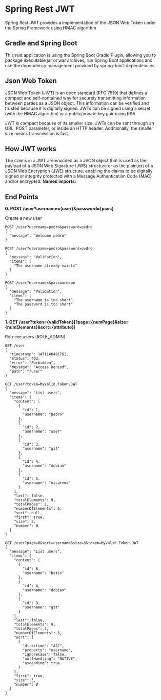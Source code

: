 # Spring Rest JWT

Spring Rest JWT provides a implementation of the JSON Web Token under the Spring Framework using HMAC algorithm

## Gradle and Spring Boot 
This rest application is using the Spring Boot Gradle Plugin, allowing you to package executable jar or war archives, run Spring Boot applications and use the dependency management provided by spring-boot-dependencies.

## Json Web Token
JSON Web Token (JWT) is an open standard (RFC 7519) that defines a compact and self-contained way for securely transmitting information between parties as a JSON object. This information can be verified and trusted because it is digitally signed. JWTs can be signed using a secret (with the HMAC algorithm) or a public/private key pair using RSA

JWT is compact because of its smaller size, JWTs can be sent through an URL, POST parameter, or inside an HTTP header. Additionally, the smaller size means transmission is fast.

## How JWT works
The claims in a JWT are encoded as a JSON object that is used as the payload of a JSON Web Signature (JWS) structure or as the plaintext of a JSON Web Encryption (JWE) structure, enabling the claims to be digitally signed or integrity protected with a Message Authentication Code (MAC) and/or encrypted.
**Named imports:**

## End Points
**0. POST /user?username={user}&password={pass}**

Create a new user
```
POST /user?username=pedro&password=pedro
{
  "message": "Welcome pedro"
}
```
```
POST /user?username=pedro&password=pedro
{
  "message": "Validation",
  "items": [
    "The username already exists"
  ]
}
```
```
POST /user?username=&password=po
{
  "message": "Validation",
  "items": [
    "The username is too short",
    "The password is too short"
  ]
}
```

**1. GET /user?token={validToken}[?page={numPage}&size={numElements}&sort={attribute}]**

Retrieve users (ROLE_ADMIN)
```
GET /user
{
  "timestamp": 1471146481761,
  "status": 403,
  "error": "Forbidden",
  "message": "Access Denied",
  "path": "/user"
}
```
```
GET /user?token=MyValid.Token.JWT
{
  "message": "List users",
  "items": {
    "content": [
      {
        "id": 1,
        "username": "pedro"
      },
      {
        "id": 2,
        "username": "user"
      },
      {
        "id": 3,
        "username": "git"
      },
      {
        "id": 4,
        "username": "debian"
      },
      {
        "id": 5,
        "username": "macarena"
      }
    ],
    "last": false,
    "totalElements": 9,
    "totalPages": 2,
    "numberOfElements": 5,
    "sort": null,
    "first": true,
    "size": 5,
    "number": 0
  }
}
```
```
GET /user?page=0&sort=username&size=3&token=MyValid.Token.JWT
{
  "message": "List users",
  "items": {
    "content": [
      {
        "id": 6,
        "username": "betis"
      },
      {
        "id": 4,
        "username": "debian"
      },
      {
        "id": 3,
        "username": "git"
      }
    ],
    "last": false,
    "totalElements": 9,
    "totalPages": 3,
    "numberOfElements": 3,
    "sort": [
      {
        "direction": "ASC",
        "property": "username",
        "ignoreCase": false,
        "nullHandling": "NATIVE",
        "ascending": true
      }
    ],
    "first": true,
    "size": 3,
    "number": 0
  }
}
```